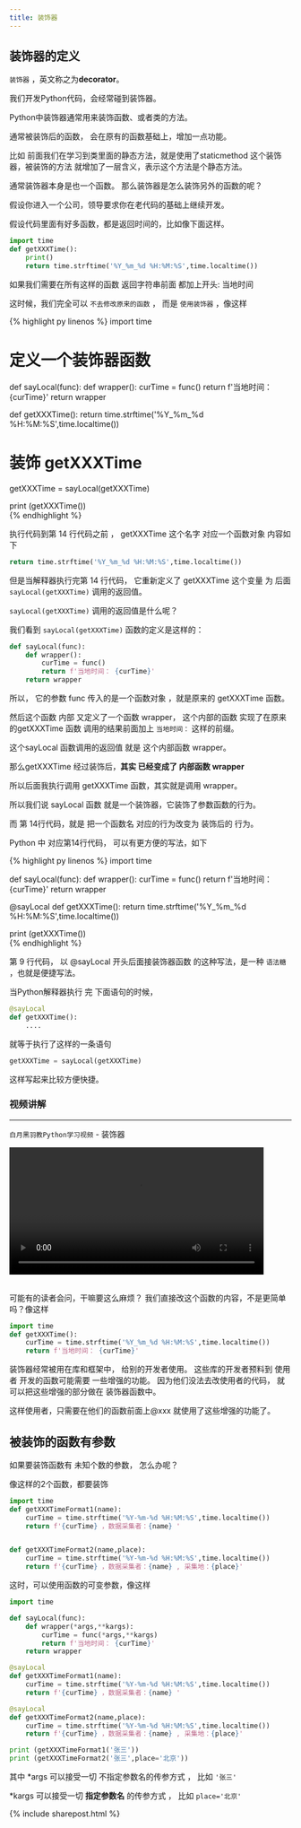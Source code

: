 ```yaml
---
title: 装饰器
---
```


## 装饰器的定义

<!-- 前面我们在学习自定义对象的时候，类里面的静态方法是这样写的
```py
class AccordCar:    
    
    @staticmethod
    def pressHorn(): 
        print('嘟嘟~~~~~~')
```

这个pressHorn 方法的上面有个 ```@staticmethod``` 的修饰。

这种 函数定义前面 @开头 后面的这个staticmethod，本身就是一个函数， 用来修改下面pressHorn 这个方法。

被修改后的方法pressHorn -->


 ```装饰器``` ，英文称之为**decorator**。

我们开发Python代码，会经常碰到装饰器。

Python中装饰器通常用来装饰函数、或者类的方法。

通常被装饰后的函数， 会在原有的函数基础上，增加一点功能。

比如 前面我们在学习到类里面的静态方法，就是使用了staticmethod 这个装饰器，被装饰的方法 就增加了一层含义，表示这个方法是个静态方法。



通常装饰器本身是也一个函数。 那么装饰器是怎么装饰另外的函数的呢？


假设你进入一个公司，领导要求你在老代码的基础上继续开发。

假设代码里面有好多函数，都是返回时间的，比如像下面这样。

```py
import time
def getXXXTime():
    print()
    return time.strftime('%Y_%m_%d %H:%M:%S',time.localtime())
```

如果我们需要在所有这样的函数 返回字符串前面 都加上开头: 当地时间



这时候，我们完全可以 ```不去修改原来的函数``` ， 而是 ```使用装饰器``` ，像这样


{% highlight py linenos %}
import time

# 定义一个装饰器函数
def sayLocal(func):
    def wrapper():
        curTime = func()
        return f'当地时间： {curTime}'
    return wrapper

def getXXXTime():
    return time.strftime('%Y_%m_%d %H:%M:%S',time.localtime())

# 装饰 getXXXTime
getXXXTime = sayLocal(getXXXTime)

print (getXXXTime())   
{% endhighlight %}

执行代码到第 14 行代码之前 ，  getXXXTime 这个名字 对应一个函数对象 内容如下

```py
return time.strftime('%Y_%m_%d %H:%M:%S',time.localtime())
```

但是当解释器执行完第 14 行代码， 它重新定义了 getXXXTime 这个变量 为  后面 ```sayLocal(getXXXTime)``` 调用的返回值。

```sayLocal(getXXXTime)``` 调用的返回值是什么呢？

我们看到 ```sayLocal(getXXXTime)``` 函数的定义是这样的：

```py
def sayLocal(func):
    def wrapper():
        curTime = func()
        return f'当地时间： {curTime}'
    return wrapper
```

所以， 它的参数 func 传入的是一个函数对象 ，就是原来的 getXXXTime 函数。

然后这个函数 内部 又定义了一个函数 wrapper， 这个内部的函数 实现了在原来的getXXXTime 函数 调用的结果前面加上 ```当地时间：``` 这样的前缀。

这个sayLocal 函数调用的返回值 就是 这个内部函数 wrapper。

那么getXXXTime 经过装饰后，**其实 已经变成了 内部函数 wrapper**

所以后面我执行调用 getXXXTime 函数，其实就是调用 wrapper。


所以我们说 sayLocal 函数 就是一个装饰器，它装饰了参数函数的行为。


而  第 14行代码，就是 把一个函数名 对应的行为改变为 装饰后的 行为。

Python 中 对应第14行代码， 可以有更方便的写法，如下


{% highlight py linenos %}
import time

def sayLocal(func):
    def wrapper():
        curTime = func()
        return f'当地时间： {curTime}'
    return wrapper

@sayLocal
def getXXXTime():
    return time.strftime('%Y_%m_%d %H:%M:%S',time.localtime())

print (getXXXTime())   
{% endhighlight %}

第 9 行代码， 以 @sayLocal 开头后面接装饰器函数 的这种写法，是一种 ```语法糖``` ，也就是便捷写法。

当Python解释器执行 完 下面语句的时候，
```py
@sayLocal
def getXXXTime():
    ....
```

就等于执行了这样的一条语句

```py
getXXXTime = sayLocal(getXXXTime)
```

这样写起来比较方便快捷。


### 视频讲解

---
```白月黑羽教Python学习视频``` - 装饰器

<video src="http://v2.python666.vip/video/py/mp1003_1.mp4"  style="width: 90%;" controls controlsList="nodownload" oncontextmenu="return false;" preload="metadata"></video>



<br>
可能有的读者会问，干嘛要这么麻烦？ 我们直接改这个函数的内容，不是更简单吗？像这样

```py
import time
def getXXXTime():
    curTime = time.strftime('%Y_%m_%d %H:%M:%S',time.localtime())
    return f'当地时间： {curTime}'
```

装饰器经常被用在库和框架中， 给别的开发者使用。 这些库的开发者预料到 使用者 开发的函数可能需要 一些增强的功能。 因为他们没法去改使用者的代码，  就可以把这些增强的部分做在 装饰器函数中。

这样使用者，只需要在他们的函数前面上@xxx 就使用了这些增强的功能了。





## 被装饰的函数有参数

如果要装饰函数有 未知个数的参数， 怎么办呢？

像这样的2个函数，都要装饰

```py
import time
def getXXXTimeFormat1(name):
    curTime = time.strftime('%Y-%m-%d %H:%M:%S',time.localtime())
    return f'{curTime} ，数据采集者：{name} '


def getXXXTimeFormat2(name,place):
    curTime = time.strftime('%Y-%m-%d %H:%M:%S',time.localtime())
    return f'{curTime} ，数据采集者：{name} , 采集地：{place}'
```

这时，可以使用函数的可变参数，像这样

```py
import time

def sayLocal(func):
    def wrapper(*args,**kargs):
        curTime = func(*args,**kargs)
        return f'当地时间： {curTime}'
    return wrapper

@sayLocal
def getXXXTimeFormat1(name):
    curTime = time.strftime('%Y-%m-%d %H:%M:%S',time.localtime())
    return f'{curTime} ，数据采集者：{name} '

@sayLocal
def getXXXTimeFormat2(name,place):
    curTime = time.strftime('%Y-%m-%d %H:%M:%S',time.localtime())
    return f'{curTime} ，数据采集者：{name} , 采集地：{place}'

print (getXXXTimeFormat1('张三'))    
print (getXXXTimeFormat2('张三',place='北京'))    
```

其中 *args 可以接受一切 不指定参数名的传参方式 ， 比如 ```'张三'```

 *kargs 可以接受一切 **指定参数名** 的传参方式 ， 比如 ```place='北京'```


 

{% include sharepost.html %}

